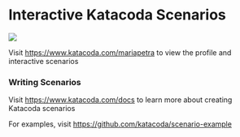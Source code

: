 # Interactive Katacoda Scenarios

[![](http://shields.katacoda.com/katacoda/mariapetra/count.svg)](https://www.katacoda.com/mariapetra "Get your profile on Katacoda.com")

Visit https://www.katacoda.com/mariapetra to view the profile and interactive scenarios

### Writing Scenarios
Visit https://www.katacoda.com/docs to learn more about creating Katacoda scenarios

For examples, visit https://github.com/katacoda/scenario-example
